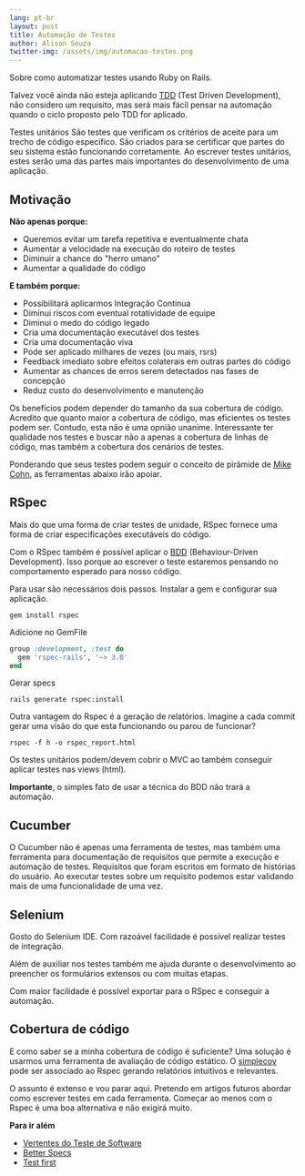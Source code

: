 ```yaml
---
lang: pt-br
layout: post
title: Automação de Testes
author: Alison Souza
twitter-img: /assets/img/automacao-testes.png
---
```


Sobre como automatizar testes usando Ruby on Rails.

Talvez você ainda não esteja aplicando [TDD](https://tdd.caelum.com.br/) (Test Driven Development), não considero um requisito, mas será mais fácil pensar na automação quando o ciclo proposto pelo TDD for aplicado.

Testes unitários São testes que verificam os critérios de aceite para um trecho de código específico. São criados para se certificar que partes do seu sistema estão funcionando corretamente. Ao escrever testes unitários, estes serão uma das partes mais importantes do desenvolvimento de uma aplicação.

## Motivação
**Não apenas porque:**
- Queremos evitar um tarefa repetitiva e eventualmente chata
- Aumentar a velocidade na execução do roteiro de testes
- Diminuir a chance do "herro umano"
- Aumentar a qualidade do código

**E também porque:**
- Possibilitará aplicarmos Integração Continua
- Diminui riscos com eventual rotatividade de equipe
- Diminui o medo do código legado
- Cria uma documentação executável dos testes
- Cria uma documentação viva
- Pode ser aplicado milhares de vezes (ou mais, rsrs)
- Feedback imediato sobre efeitos colaterais em outras partes do código
- Aumentar as chances de erros serem detectados nas fases de concepção
- Reduz custo do desenvolvimento e manutenção

Os benefícios podem depender do tamanho da sua cobertura de código. Acredito que quanto maior a cobertura de código, mas eficientes os testes podem ser. Contudo, esta não é uma opnião unanime. Interessante ter qualidade nos testes e buscar não a apenas a cobertura de linhas de código, mas também a cobertura dos cenários de testes.

Ponderando que seus testes podem seguir o conceito de pirâmide de [Mike Cohn](https://martinfowler.com/articles/practical-test-pyramid.html), as ferramentas abaixo irão apoiar.

## RSpec
Mais do que uma forma de criar testes de unidade, RSpec fornece uma forma de criar especificações executáveis do código.

Com o RSpec também é possível aplicar o [BDD](http://auditeste.com.br/o-que-e-bdd-e-quais-sao-os-seus-beneficios/) (Behaviour-Driven Development). Isso porque ao escrever o teste estaremos pensando no comportamento esperado para nosso código.

Para usar são necessários dois passos. Instalar a gem e configurar sua aplicação.

```shell
gem install rspec
```
  
Adicione no GemFile
```ruby
group :development, :test do
  gem 'rspec-rails', '~> 3.0'
end
```
  
Gerar specs
```shell
rails generate rspec:install
```

Outra vantagem do Rspec é a geração de relatórios. Imagine a cada commit gerar uma visão do que esta funcionando ou parou de funcionar?

```shell
rspec -f h -o rspec_report.html 
```
 
Os testes unitários podem/devem cobrir o MVC ao também conseguir aplicar testes nas views (html).

**Importante**, o simples fato de usar a técnica do BDD não trará a automação.

## Cucumber
O Cucumber não é apenas uma ferramenta de testes, mas também uma ferramenta para documentação de requisitos que permite a execução e automação de testes. Requisitos que foram escritos em formato de histórias do usuário. Ao executar testes sobre um requisito podemos estar validando mais de uma funcionalidade de uma vez.

## Selenium
Gosto do Selenium IDE. Com razoável facilidade é possível realizar testes de integração.

Além de auxiliar nos testes também me ajuda durante o desenvolvimento ao preencher os formulários extensos ou com muitas etapas.

Com maior facilidade é possível exportar para o RSpec e conseguir a automação.

## Cobertura de código
E como saber se a minha cobertura de código é suficiente? Uma solução é usarmos uma ferramenta de avaliação de código estático. O [simplecov](https://rubygems.org/gems/simplecov) pode ser associado ao Rspec gerando relatórios intuitivos e relevantes.

O assunto é extenso e vou parar aqui. Pretendo em artigos futuros abordar como escrever testes em cada ferramenta. Começar ao menos com o Rspec é uma boa alternativa e não exigirá muito.

**Para ir além**
- [Vertentes do Teste de Software](https://www.devmedia.com.br/desvendando-o-processo-de-teste-de-software/33287)
- [Better Specs](http://betterspecs.org/)
- [Test first](https://blog.cleancoder.com/uncle-bob/2013/09/23/Test-first.html)

